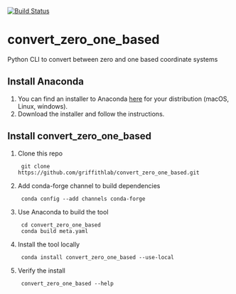 [![Build Status](https://travis-ci.org/griffithlab/convert_zero_one_based.svg?branch=master)](https://travis-ci.org/griffithlab/convert_zero_one_based)

# convert_zero_one_based
Python CLI to convert between zero and one based coordinate systems

## Install Anaconda

1. You can find an installer to Anaconda [here](https://store.continuum.io/cshop/anaconda/) for your distribution (macOS, Linux, windows).
2. Download the installer and follow the instructions.

## Install convert_zero_one_based

1. Clone this repo

		git clone https://github.com/griffithlab/convert_zero_one_based.git
		
2. Add conda-forge channel to build dependencies

		conda config --add channels conda-forge 
		
3. Use Anaconda to build the tool

		cd convert_zero_one_based
		conda build meta.yaml
		
5. Install the tool locally

		conda install convert_zero_one_based --use-local
		
6. Verify the install

		convert_zero_one_based --help
